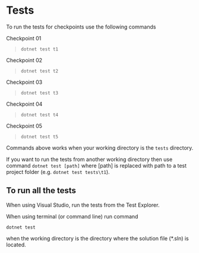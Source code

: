# Tests

To run the tests for checkpoints use the following commands

Checkpoint 01

> `dotnet test t1`

Checkpoint 02

> `dotnet test t2`

Checkpoint 03

> `dotnet test t3`

Checkpoint 04

> `dotnet test t4`

Checkpoint 05

> `dotnet test t5`

Commands above works when your working directory is the `tests` directory.

If you want to run the tests from another working directory then use command `dotnet test [path]` where [path] is replaced with path to a test project folder (e.g. `dotnet test tests\t1`).

## To run all the tests

When using Visual Studio, run the tests from the Test Explorer.

When using terminal (or command line) run command

```dotnetcli
dotnet test
```

when the working directory is the directory where the solution file (*.sln) is located.
